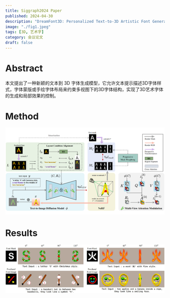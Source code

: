 ```yaml
---
title: Siggraph2024 Paper
published: 2024-04-30
description: "DreamFont3D: Personalized Text-to-3D Artistic Font Generation"
image: "./fig1.jpeg"
tags: [3D, 艺术字]
category: 会议论文
draft: false 
---
```


# Abstract

本文提出了一种新颖的文本到 3D 字体生成模型，它允许文本提示描述3D字体样式，字体蒙版或手绘字体布局来约束多视图下的3D字体结构，实现了3D艺术字体的生成和局部效果的控制。


# Method

![](./fig2.png)

# Results
![](./fig3.jpg)